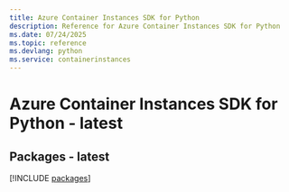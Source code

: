 ```yaml
---
title: Azure Container Instances SDK for Python
description: Reference for Azure Container Instances SDK for Python
ms.date: 07/24/2025
ms.topic: reference
ms.devlang: python
ms.service: containerinstances
---
```

# Azure Container Instances SDK for Python - latest
## Packages - latest
[!INCLUDE [packages](container-instances-index.md)]